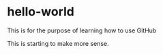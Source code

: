 # hello-world
This is for the purpose of learning how to use GitHub

This is starting to make more sense.
